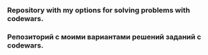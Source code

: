### Repository with my options for solving problems with codewars.
### Репозиторий с моими вариантами решений заданий с codewars.